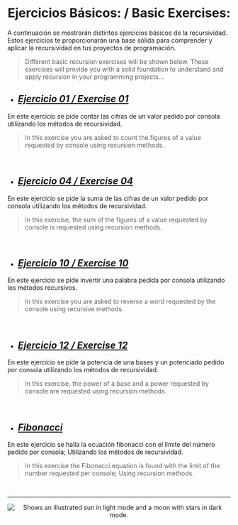 <h1 align="center" >  Ejercicios Básicos: / Basic Exercises:  </h1> 

A continuación se mostrarán distintos ejercicios básicos de la recursividad. Estos ejercicios te proporcionarán una base sólida para comprender y aplicar la recursividad en tus proyectos de programación.
>Different basic recursion exercises will be shown below. These exercises will provide you with a solid foundation to understand and apply recursion in your programming projects...


* ## [_Ejercicio 01 / Exercise 01_](Ejercicio1)
En este ejercicio se pide contar las cifras de un valor pedido por consola utilizando los métodos de recursividad.
>In this exercise you are asked to count the figures of a value requested by console using recursion methods.

<br>

* ## [_Ejercicio 04 / Exercise 04_](Ejercicio4)
En este ejercicio se pide la suma de las cifras de un valor pedido por consola utilizando los métodos de recursividad.
>In this exercise, the sum of the figures of a value requested by console is requested using recursion methods.

<br>

* ## [_Ejercicio 10 / Exercise 10_](Ejercicio10)
En este ejercicio se pide invertir una palabra pedida por consola utilizando los métodos recursivos.
>In this exercise you are asked to reverse a word requested by the console using recursive methods.

<br>

* ## [_Ejercicio 12 / Exercise 12_](Ejercicio12)
En este ejercicio se pide la potencia de una bases y un potenciado pedido por consola utilizando los métodos de recursividad.
>In this exercise, the power of a base and a power requested by console are requested using recursion methods.

<br>

* ## [_Fibonacci_](Fibonacci)
En este ejercicio se halla la ecuación fibonacci con el límite del número pedido por consola; Utilizando los métodos de recursividad.
>In this exercise the Fibonacci equation is found with the limit of the number requested per console; Using recursion methods.

<br>

____

<p align="center">
<picture>
  <source media="(prefers-color-scheme: dark)"  srcset="https://i.postimg.cc/Sx8T38Nb/286532033-407e9e72-be8d-438c-9429-c2e147eee0bd.png">
  <source media="(prefers-color-scheme: light)" srcset="https://i.postimg.cc/CL9rcJ04/286531772-5939be39-6c32-4142-af58-ea5083ac4d1b.png">
  <img alt="Shows an illustrated sun in light mode and a moon with stars in dark mode." src="https://i.postimg.cc/CL9rcJ04/286531772-5939be39-6c32-4142-af58-ea5083ac4d1b.png">
</picture>
</p>
